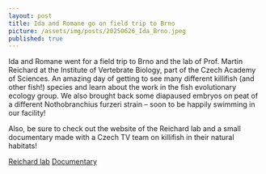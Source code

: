 ```yaml
---
layout: post
title: Ida and Romane go on field trip to Brno
picture: /assets/img/posts/20250626_Ida_Brno.jpeg
published: true
---
```


Ida and Romane went for a field trip to Brno and the lab of Prof. Martin Reichard at the Institute of Vertebrate Biology, part of the Czech Academy of Sciences. An amazing day of getting to see many different killifish (and other fish!) species and learn about the work in the fish evolutionary ecology group. We also brought back some diapaused embryos on peat of a different Nothobranchius furzeri strain – soon to be happily swimming in our facility!

Also, be sure to check out the website of the Reichard lab and a small documentary made with a Czech TV team on killifish in their natural habitats!

[Reichard lab](https://www.reichardlab.eu/)
[Documentary](https://www.ceskatelevize.cz/porady/11015147646-pribehy-zvedavych-prirodovedcu/215382559850002/)
